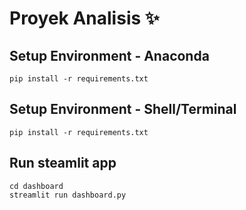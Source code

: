#  Proyek Analisis ✨

## Setup Environment - Anaconda
```
pip install -r requirements.txt
```

## Setup Environment - Shell/Terminal
```
pip install -r requirements.txt
```

## Run steamlit app
```
cd dashboard
streamlit run dashboard.py
```
